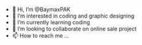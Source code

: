 - 👋 Hi, I’m @BaymaxPAK
- 👀 I’m interested in coding and graphic designing
- 🌱 I’m currently learning coding
- 💞️ I’m looking to collaborate on online sale project
- 📫 How to reach me ...

<!---
BaymaxPAK/BaymaxPAK is a ✨ special ✨ repository because its `README.md` (this file) appears on your GitHub profile.
You can click the Preview link to take a look at your changes.
--->
